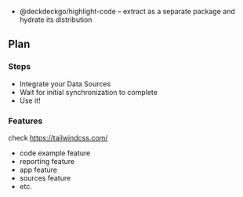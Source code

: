 
- @deckdeckgo/highlight-code – extract as a separate package and hydrate its distribution

## Plan

### Steps
- Integrate your Data Sources
- Wait for initial synchronization to complete
- Use it!

### Features
check https://tailwindcss.com/

- code example feature
- reporting feature
- app feature
- sources feature
- etc.

